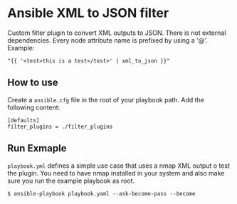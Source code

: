 # Ansible XML to JSON filter

Custom filter plugin to convert XML outputs to JSON. There is not external 
dependencies. Every node attribute name is prefixed by using a '@'. 
Example:

```
"{{ '<test>this is a test</test>' | xml_to_json }}"
```

## How to use

Create a `ansible.cfg` file in the root of your playbook path. Add the following
content: 

```
[defaults]
filter_plugins = ./filter_plugins
```

## Run Exmaple

`playbook.yml` defines a simple use case that uses a nmap XML output o test the
plugin. You need to have nmap installed in your system and also make sure you
run the example playbook as root.

```
$ ansible-playbook playbook.yaml --ask-become-pass --become
```

